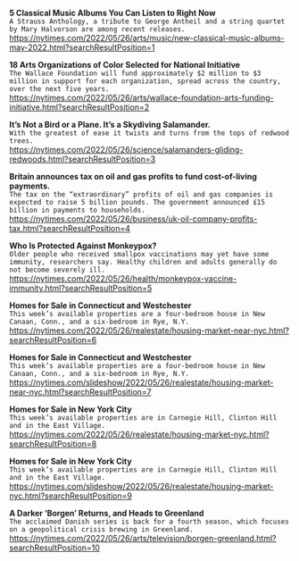 **5 Classical Music Albums You Can Listen to Right Now**\
`A Strauss Anthology, a tribute to George Antheil and a string quartet by Mary Halvorson are among recent releases.`\
https://nytimes.com/2022/05/26/arts/music/new-classical-music-albums-may-2022.html?searchResultPosition=1

**18 Arts Organizations of Color Selected for National Initiative**\
`The Wallace Foundation will fund approximately $2 million to $3 million in support for each organization, spread across the country, over the next five years.`\
https://nytimes.com/2022/05/26/arts/wallace-foundation-arts-funding-initiative.html?searchResultPosition=2

**It’s Not a Bird or a Plane. It’s a Skydiving Salamander.**\
`With the greatest of ease it twists and turns from the tops of redwood trees.`\
https://nytimes.com/2022/05/26/science/salamanders-gliding-redwoods.html?searchResultPosition=3

**Britain announces tax on oil and gas profits to fund cost-of-living payments.**\
`The tax on the “extraordinary” profits of oil and gas companies is expected to raise 5 billion pounds. The government announced £15 billion in payments to households.`\
https://nytimes.com/2022/05/26/business/uk-oil-company-profits-tax.html?searchResultPosition=4

**Who Is Protected Against Monkeypox?**\
`Older people who received smallpox vaccinations may yet have some immunity, researchers say. Healthy children and adults generally do not become severely ill.`\
https://nytimes.com/2022/05/26/health/monkeypox-vaccine-immunity.html?searchResultPosition=5

**Homes for Sale in Connecticut and Westchester**\
`This week’s available properties are a four-bedroom house in New Canaan, Conn., and a six-bedroom in Rye, N.Y.`\
https://nytimes.com/2022/05/26/realestate/housing-market-near-nyc.html?searchResultPosition=6

**Homes for Sale in Connecticut and Westchester**\
`This week’s available properties are a four-bedroom house in New Canaan, Conn., and a six-bedroom in Rye, N.Y.`\
https://nytimes.com/slideshow/2022/05/26/realestate/housing-market-near-nyc.html?searchResultPosition=7

**Homes for Sale in New York City**\
`This week’s available properties are in Carnegie Hill, Clinton Hill and in the East Village.`\
https://nytimes.com/2022/05/26/realestate/housing-market-nyc.html?searchResultPosition=8

**Homes for Sale in New York City**\
`This week’s available properties are in Carnegie Hill, Clinton Hill and in the East Village.`\
https://nytimes.com/slideshow/2022/05/26/realestate/housing-market-nyc.html?searchResultPosition=9

**A Darker ‘Borgen’ Returns, and Heads to Greenland**\
`The acclaimed Danish series is back for a fourth season, which focuses on a geopolitical crisis brewing in Greenland.`\
https://nytimes.com/2022/05/26/arts/television/borgen-greenland.html?searchResultPosition=10

